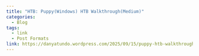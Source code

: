 ```yaml
---
title: "HTB: Puppy(Windows) HTB Walkthrough(Medium)"
categories:
  - Blog
tags:
  - link
  - Post Formats
link: https://danyatundo.wordpress.com/2025/09/15/puppy-htb-walkthrough/
---
```

